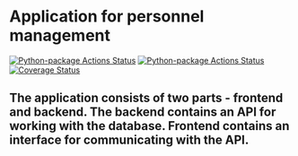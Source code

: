 # Application for personnel management
[![Python-package Actions Status](https://github.com/akimov228aleksei/DRF/workflows/Linter/badge.svg?branch=dev)](https://github.com/akimov228aleksei/DRF/actions)
[![Python-package Actions Status](https://github.com/akimov228aleksei/DRF/workflows/Coverage/badge.svg?branch=dev)](https://github.com/akimov228aleksei/DRF/actions)
[![Coverage Status](https://coveralls.io/repos/github/akimov228aleksei/DRF/badge.svg?branch=dev)](https://coveralls.io/github/akimov228aleksei/DRF?branch=dev)

## The application consists of two parts - frontend and backend. The backend contains an API for working with the database. Frontend contains an interface for communicating with the API.